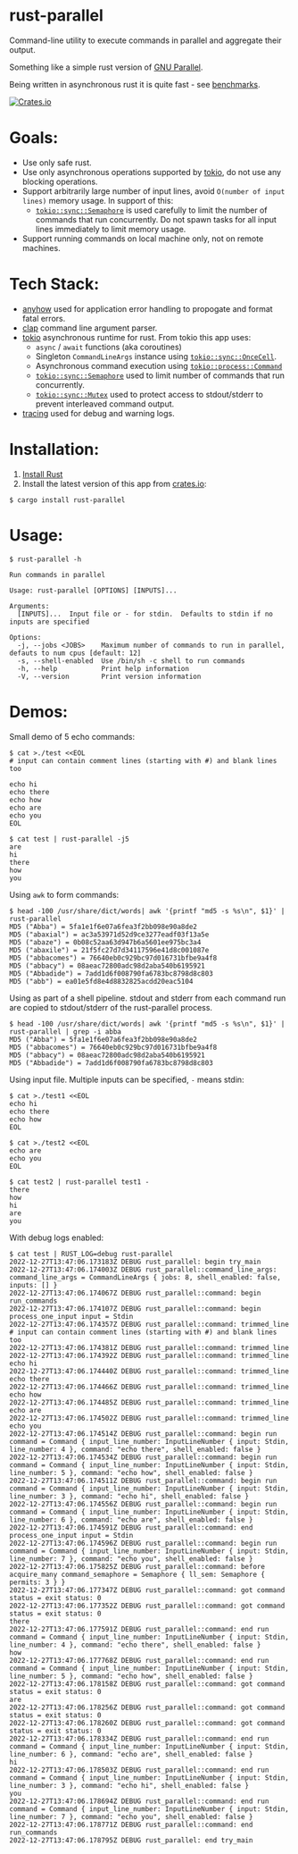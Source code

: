 # rust-parallel

Command-line utility to execute commands in parallel and aggregate their output.

Something like a simple rust version of [GNU Parallel](https://www.gnu.org/software/parallel/).

Being written in asynchronous rust it is quite fast - see [benchmarks](https://github.com/aaronriekenberg/rust-parallel/wiki/Benchmarks).

[![Crates.io][crates-badge]][crates-url]

[crates-badge]: https://img.shields.io/crates/v/rust-parallel.svg
[crates-url]: https://crates.io/crates/rust-parallel

# Goals:
* Use only safe rust.
* Use only asynchronous operations supported by [tokio](https://tokio.rs), do not use any blocking operations.
* Support arbitrarily large number of input lines, avoid `O(number of input lines)` memory usage.  In support of this:
  * [`tokio::sync::Semaphore`](https://docs.rs/tokio/latest/tokio/sync/struct.Semaphore.html) is used carefully to limit the number of commands that run concurrently.  Do not spawn tasks for all input lines immediately to limit memory usage.
* Support running commands on local machine only, not on remote machines.

# Tech Stack:
* [anyhow](https://github.com/dtolnay/anyhow) used for application error handling to propogate and format fatal errors.
* [clap](https://docs.rs/clap/latest/clap/) command line argument parser.
* [tokio](https://tokio.rs/) asynchronous runtime for rust.  From tokio this app uses:
  * `async` / `await` functions (aka coroutines)
  * Singleton `CommandLineArgs` instance using [`tokio::sync::OnceCell`](https://docs.rs/tokio/latest/tokio/sync/struct.OnceCell.html).
  * Asynchronous command execution using [`tokio::process::Command`](https://docs.rs/tokio/latest/tokio/process/struct.Command.html)
  * [`tokio::sync::Semaphore`](https://docs.rs/tokio/latest/tokio/sync/struct.Semaphore.html) used to limit number of commands that run concurrently.
  * [`tokio::sync::Mutex`](https://docs.rs/tokio/latest/tokio/sync/struct.Mutex.html) used to protect access to stdout/stderr to prevent interleaved command output.
* [tracing](https://docs.rs/tracing/latest/tracing/) used for debug and warning logs.

# Installation:
1. [Install Rust](https://www.rust-lang.org/learn/get-started)
2. Install the latest version of this app from [crates.io](https://crates.io/crates/rust-parallel):
```
$ cargo install rust-parallel   
```

# Usage:
```
$ rust-parallel -h

Run commands in parallel

Usage: rust-parallel [OPTIONS] [INPUTS]...

Arguments:
  [INPUTS]...  Input file or - for stdin.  Defaults to stdin if no inputs are specified

Options:
  -j, --jobs <JOBS>    Maximum number of commands to run in parallel, defauts to num cpus [default: 12]
  -s, --shell-enabled  Use /bin/sh -c shell to run commands
  -h, --help           Print help information
  -V, --version        Print version information
```

# Demos:

Small demo of 5 echo commands:

```
$ cat >./test <<EOL
# input can contain comment lines (starting with #) and blank lines too

echo hi
echo there
echo how
echo are
echo you
EOL

$ cat test | rust-parallel -j5
are
hi
there
how
you
```

Using `awk` to form commands:

```
$ head -100 /usr/share/dict/words| awk '{printf "md5 -s %s\n", $1}' | rust-parallel
MD5 ("Abba") = 5fa1e1f6e07a6fea3f2bb098e90a8de2
MD5 ("abaxial") = ac3a53971d52d9ce3277eadf03f13a5e
MD5 ("abaze") = 0b08c52aa63d947b6a5601ee975bc3a4
MD5 ("abaxile") = 21f5fc27d7d34117596e41d8c001087e
MD5 ("abbacomes") = 76640eb0c929bc97d016731bfbe9a4f8
MD5 ("abbacy") = 08aeac72800adc98d2aba540b6195921
MD5 ("Abbadide") = 7add1d6f008790fa6783bc8798d8c803
MD5 ("abb") = ea01e5fd8e4d8832825acdd20eac5104
```

Using as part of a shell pipeline.  stdout and stderr from each command run are copied to stdout/stderr of the rust-parallel process.

```
$ head -100 /usr/share/dict/words| awk '{printf "md5 -s %s\n", $1}' | rust-parallel | grep -i abba
MD5 ("Abba") = 5fa1e1f6e07a6fea3f2bb098e90a8de2
MD5 ("abbacomes") = 76640eb0c929bc97d016731bfbe9a4f8
MD5 ("abbacy") = 08aeac72800adc98d2aba540b6195921
MD5 ("Abbadide") = 7add1d6f008790fa6783bc8798d8c803
```

Using input file.  Multiple inputs can be specified, `-` means stdin:

```
$ cat >./test1 <<EOL
echo hi
echo there
echo how
EOL

$ cat >./test2 <<EOL
echo are
echo you
EOL

$ cat test2 | rust-parallel test1 -
there
how
hi
are
you

```

With debug logs enabled:

```
$ cat test | RUST_LOG=debug rust-parallel
2022-12-27T13:47:06.173183Z DEBUG rust_parallel: begin try_main
2022-12-27T13:47:06.174003Z DEBUG rust_parallel::command_line_args: command_line_args = CommandLineArgs { jobs: 8, shell_enabled: false, inputs: [] }
2022-12-27T13:47:06.174067Z DEBUG rust_parallel::command: begin run_commands
2022-12-27T13:47:06.174107Z DEBUG rust_parallel::command: begin process_one_input input = Stdin
2022-12-27T13:47:06.174357Z DEBUG rust_parallel::command: trimmed_line # input can contain comment lines (starting with #) and blank lines too
2022-12-27T13:47:06.174381Z DEBUG rust_parallel::command: trimmed_line
2022-12-27T13:47:06.174392Z DEBUG rust_parallel::command: trimmed_line echo hi
2022-12-27T13:47:06.174440Z DEBUG rust_parallel::command: trimmed_line echo there
2022-12-27T13:47:06.174466Z DEBUG rust_parallel::command: trimmed_line echo how
2022-12-27T13:47:06.174485Z DEBUG rust_parallel::command: trimmed_line echo are
2022-12-27T13:47:06.174502Z DEBUG rust_parallel::command: trimmed_line echo you
2022-12-27T13:47:06.174514Z DEBUG rust_parallel::command: begin run command = Command { input_line_number: InputLineNumber { input: Stdin, line_number: 4 }, command: "echo there", shell_enabled: false }
2022-12-27T13:47:06.174534Z DEBUG rust_parallel::command: begin run command = Command { input_line_number: InputLineNumber { input: Stdin, line_number: 5 }, command: "echo how", shell_enabled: false }
2022-12-27T13:47:06.174511Z DEBUG rust_parallel::command: begin run command = Command { input_line_number: InputLineNumber { input: Stdin, line_number: 3 }, command: "echo hi", shell_enabled: false }
2022-12-27T13:47:06.174556Z DEBUG rust_parallel::command: begin run command = Command { input_line_number: InputLineNumber { input: Stdin, line_number: 6 }, command: "echo are", shell_enabled: false }
2022-12-27T13:47:06.174591Z DEBUG rust_parallel::command: end process_one_input input = Stdin
2022-12-27T13:47:06.174596Z DEBUG rust_parallel::command: begin run command = Command { input_line_number: InputLineNumber { input: Stdin, line_number: 7 }, command: "echo you", shell_enabled: false }
2022-12-27T13:47:06.175825Z DEBUG rust_parallel::command: before acquire_many command_semaphore = Semaphore { ll_sem: Semaphore { permits: 3 } }
2022-12-27T13:47:06.177347Z DEBUG rust_parallel::command: got command status = exit status: 0
2022-12-27T13:47:06.177352Z DEBUG rust_parallel::command: got command status = exit status: 0
there
2022-12-27T13:47:06.177591Z DEBUG rust_parallel::command: end run command = Command { input_line_number: InputLineNumber { input: Stdin, line_number: 4 }, command: "echo there", shell_enabled: false }
how
2022-12-27T13:47:06.177768Z DEBUG rust_parallel::command: end run command = Command { input_line_number: InputLineNumber { input: Stdin, line_number: 5 }, command: "echo how", shell_enabled: false }
2022-12-27T13:47:06.178158Z DEBUG rust_parallel::command: got command status = exit status: 0
are
2022-12-27T13:47:06.178256Z DEBUG rust_parallel::command: got command status = exit status: 0
2022-12-27T13:47:06.178260Z DEBUG rust_parallel::command: got command status = exit status: 0
2022-12-27T13:47:06.178334Z DEBUG rust_parallel::command: end run command = Command { input_line_number: InputLineNumber { input: Stdin, line_number: 6 }, command: "echo are", shell_enabled: false }
hi
2022-12-27T13:47:06.178503Z DEBUG rust_parallel::command: end run command = Command { input_line_number: InputLineNumber { input: Stdin, line_number: 3 }, command: "echo hi", shell_enabled: false }
you
2022-12-27T13:47:06.178694Z DEBUG rust_parallel::command: end run command = Command { input_line_number: InputLineNumber { input: Stdin, line_number: 7 }, command: "echo you", shell_enabled: false }
2022-12-27T13:47:06.178771Z DEBUG rust_parallel::command: end run_commands
2022-12-27T13:47:06.178795Z DEBUG rust_parallel: end try_main
```
